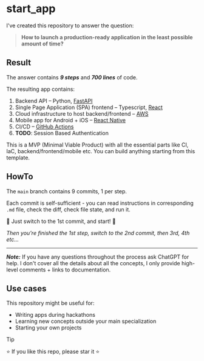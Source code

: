# start_app

I've created this repository to answer the question: 

> **How to launch a production-ready application in the least possible amount of time?**

## Result
The answer contains ***9 steps*** and ***700 lines*** of code.

The resulting app contains:
1) Backend API – Python, [FastAPI](https://fastapi.tiangolo.com/)
2) Single Page Application (SPA) frontend – Typescript, [React](https://react.dev/)
3) Cloud infrastructure to host backend/frontend – [AWS](https://aws.amazon.com/)
4) Mobile app for Android + iOS – [React Native](https://reactnative.dev/)
5) CI/CD – [GitHub Actions](https://github.com/features/actions)
6) **TODO**: Session Based Authentication


This is a MVP (Minimal Viable Product) with all the essential parts like CI, IaC, backend/frontend/mobile etc. You can build anything starting from this template. 

## HowTo

The `main` branch contains 9 commits, 1 per step. 

Each commit is self-sufficient - you can read instructions in corresponding `.md` file, check the diff, check file state, and run it.

🚀 Just switch to the 1st commit, and start! 🚀

_Then you're finished the 1st step, switch to the 2nd commit, then 3rd, 4th etc..._

---

**_Note:_** If you have any questions throughout the process ask ChatGPT for help. 
I don't cover all the details about all the concepts, I only provide high-level comments + links to documentation.

## Use cases


This repository might be useful for:
- Writing apps during hackathons
- Learning new concepts outside your main specialization
- Starting your own projects

> [!TIP]
> ⭐ If you like this repo, please star it ⭐
